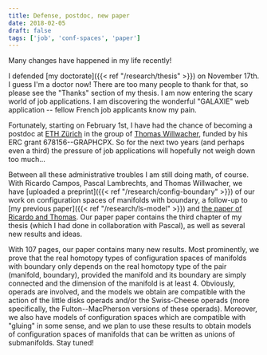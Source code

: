 ```yaml
---
title: Defense, postdoc, new paper
date: 2018-02-05
draft: false
tags: ['job', 'conf-spaces', 'paper']
---
```


Many changes have happened in my life recently!

I defended [my doctorate]({{< ref "/research/thesis" >}}) on November 17th.
I guess I'm a doctor now!
There are too many people to thank for that, so please see the "Thanks" section of my thesis.
I am now entering the scary world of job applications.
I am discovering the wonderful "GALAXIE" web application -- fellow French job applicants know my pain.
<!--more-->

Fortunately, starting on February 1st, I have had the chance of becoming a postdoc at [ETH Zürich](https://ethz.ch) in the group of [Thomas Willwacher](https://people.math.ethz.ch/~wilthoma/), funded by his ERC grant 678156--GRAPHCPX.
So for the next two years (and perhaps even a third) the pressure of job applications will hopefully not weigh down too much...

Between all these administrative troubles I am still doing math, of course.
With Ricardo Campos, Pascal Lambrechts, and Thomas Willwacher, we have [uploaded a preprint]({{< ref "/research/config-boundary" >}}) of our work on configuration spaces of manifolds with boundary, a follow-up to [my previous paper]({{< ref "/research/ls-model" >}}) and [the paper of Ricardo and Thomas](https://arxiv.org/abs/1604.02043).
Our paper paper contains the third chapter of my thesis (which I had done in collaboration with Pascal), as well as several new results and ideas.

With 107 pages, our paper contains many new results.
Most prominently, we prove that the real homotopy types of configuration spaces of manifolds with boundary only depends on the real homotopy type of the pair (manifold, boundary), provided the manifold and its boundary are simply connected and the dimension of the manifold is at least 4.
Obviously, operads are involved, and the models we obtain are compatible with the action of the little disks operads and/or the Swiss-Cheese operads (more specifically, the Fulton--MacPherson versions of these operads).
Moreover, we also have models of configuration spaces which are compatible with "gluing" in some sense, and we plan to use these results to obtain models of configuration spaces of manifolds that can be written as unions of submanifolds.
Stay tuned!
